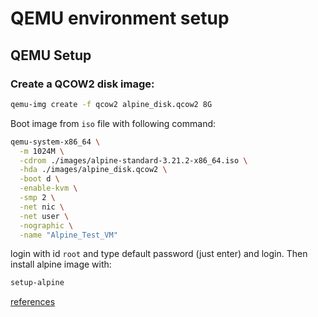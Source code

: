 # QEMU environment setup

## QEMU Setup

### Create a QCOW2 disk image:
```sh
qemu-img create -f qcow2 alpine_disk.qcow2 8G
```

Boot image from `iso` file with following command:

```sh
qemu-system-x86_64 \
  -m 1024M \
  -cdrom ./images/alpine-standard-3.21.2-x86_64.iso \
  -hda ./images/alpine_disk.qcow2 \
  -boot d \
  -enable-kvm \
  -smp 2 \
  -net nic \
  -net user \
  -nographic \
  -name "Alpine_Test_VM"
```

login with id `root` and type default password (just enter) and login. Then install alpine image with:

```sh
setup-alpine
```

[references](https://daehee87.tistory.com/182)







